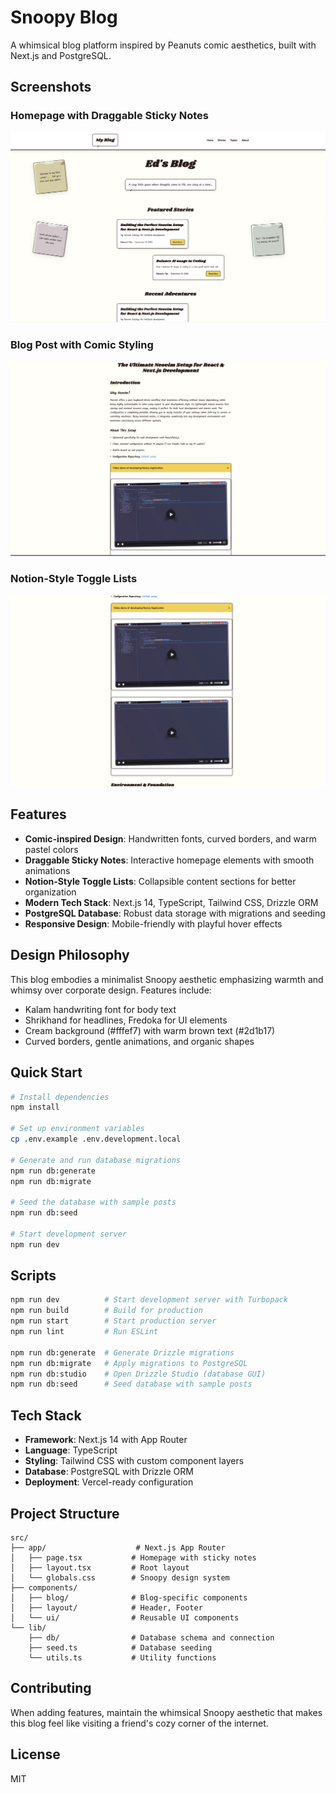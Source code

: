 # Snoopy Blog

A whimsical blog platform inspired by Peanuts comic aesthetics, built with Next.js and PostgreSQL.

## Screenshots

### Homepage with Draggable Sticky Notes
![Homepage](screenshots/home.png)

### Blog Post with Comic Styling
![Blog Post](screenshots/post.png)

### Notion-Style Toggle Lists
![Toggle List Feature](screenshots/toggle_list.png)

## Features

- **Comic-inspired Design**: Handwritten fonts, curved borders, and warm pastel colors
- **Draggable Sticky Notes**: Interactive homepage elements with smooth animations
- **Notion-Style Toggle Lists**: Collapsible content sections for better organization
- **Modern Tech Stack**: Next.js 14, TypeScript, Tailwind CSS, Drizzle ORM
- **PostgreSQL Database**: Robust data storage with migrations and seeding
- **Responsive Design**: Mobile-friendly with playful hover effects

## Design Philosophy

This blog embodies a minimalist Snoopy aesthetic emphasizing warmth and whimsy over corporate design. Features include:
- Kalam handwriting font for body text
- Shrikhand for headlines, Fredoka for UI elements
- Cream background (#fffef7) with warm brown text (#2d1b17)
- Curved borders, gentle animations, and organic shapes

## Quick Start

```bash
# Install dependencies
npm install

# Set up environment variables
cp .env.example .env.development.local

# Generate and run database migrations
npm run db:generate
npm run db:migrate

# Seed the database with sample posts
npm run db:seed

# Start development server
npm run dev
```

## Scripts

```bash
npm run dev          # Start development server with Turbopack
npm run build        # Build for production
npm run start        # Start production server
npm run lint         # Run ESLint

npm run db:generate  # Generate Drizzle migrations
npm run db:migrate   # Apply migrations to PostgreSQL
npm run db:studio    # Open Drizzle Studio (database GUI)
npm run db:seed      # Seed database with sample posts
```

## Tech Stack

- **Framework**: Next.js 14 with App Router
- **Language**: TypeScript
- **Styling**: Tailwind CSS with custom component layers
- **Database**: PostgreSQL with Drizzle ORM
- **Deployment**: Vercel-ready configuration

## Project Structure

```
src/
├── app/                    # Next.js App Router
│   ├── page.tsx           # Homepage with sticky notes
│   ├── layout.tsx         # Root layout
│   └── globals.css        # Snoopy design system
├── components/
│   ├── blog/              # Blog-specific components
│   ├── layout/            # Header, Footer
│   └── ui/                # Reusable UI components
└── lib/
    ├── db/                # Database schema and connection
    ├── seed.ts            # Database seeding
    └── utils.ts           # Utility functions
```

## Contributing

When adding features, maintain the whimsical Snoopy aesthetic that makes this blog feel like visiting a friend's cozy corner of the internet.

## License

MIT
